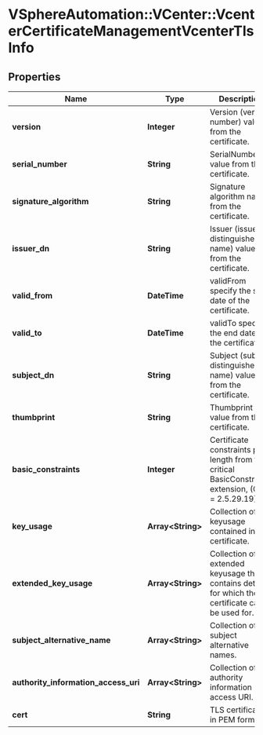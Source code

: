 # VSphereAutomation::VCenter::VcenterCertificateManagementVcenterTlsInfo

## Properties
Name | Type | Description | Notes
------------ | ------------- | ------------- | -------------
**version** | **Integer** | Version (version number) value from the certificate. | 
**serial_number** | **String** | SerialNumber value from the certificate. | 
**signature_algorithm** | **String** | Signature algorithm name from the certificate. | 
**issuer_dn** | **String** | Issuer (issuer distinguished name) value from the certificate. | 
**valid_from** | **DateTime** | validFrom specify the start date of the certificate. | 
**valid_to** | **DateTime** | validTo specify the end date of the certificate. | 
**subject_dn** | **String** | Subject (subject distinguished name) value from the certificate. | 
**thumbprint** | **String** | Thumbprint value from the certificate. | 
**basic_constraints** | **Integer** | Certificate constraints path length from the critical BasicConstraints extension, (OID &#x3D; 2.5.29.19). | 
**key_usage** | **Array&lt;String&gt;** | Collection of keyusage contained in the certificate. | 
**extended_key_usage** | **Array&lt;String&gt;** | Collection of extended keyusage that contains details for which the certificate can be used for. | 
**subject_alternative_name** | **Array&lt;String&gt;** | Collection of subject alternative names. | 
**authority_information_access_uri** | **Array&lt;String&gt;** | Collection of authority information access URI. | 
**cert** | **String** | TLS certificate in PEM format. | 


